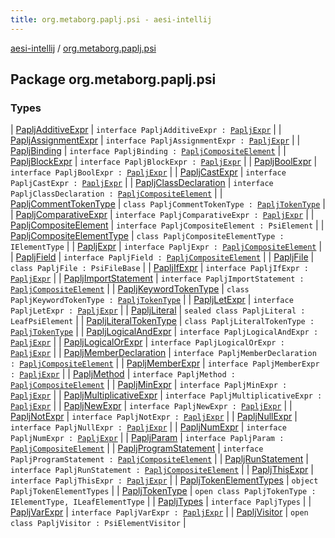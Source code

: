 ```yaml
---
title: org.metaborg.paplj.psi - aesi-intellij
---
```


[aesi-intellij](../index.html) / [org.metaborg.paplj.psi](.)

## Package org.metaborg.paplj.psi

### Types

| [PapljAdditiveExpr](-paplj-additive-expr/index.html) | `interface PapljAdditiveExpr : `[`PapljExpr`](-paplj-expr/index.html) |
| [PapljAssignmentExpr](-paplj-assignment-expr/index.html) | `interface PapljAssignmentExpr : `[`PapljExpr`](-paplj-expr/index.html) |
| [PapljBinding](-paplj-binding/index.html) | `interface PapljBinding : `[`PapljCompositeElement`](-paplj-composite-element.html) |
| [PapljBlockExpr](-paplj-block-expr/index.html) | `interface PapljBlockExpr : `[`PapljExpr`](-paplj-expr/index.html) |
| [PapljBoolExpr](-paplj-bool-expr/index.html) | `interface PapljBoolExpr : `[`PapljExpr`](-paplj-expr/index.html) |
| [PapljCastExpr](-paplj-cast-expr/index.html) | `interface PapljCastExpr : `[`PapljExpr`](-paplj-expr/index.html) |
| [PapljClassDeclaration](-paplj-class-declaration/index.html) | `interface PapljClassDeclaration : `[`PapljCompositeElement`](-paplj-composite-element.html) |
| [PapljCommentTokenType](-paplj-comment-token-type/index.html) | `class PapljCommentTokenType : `[`PapljTokenType`](-paplj-token-type/index.html) |
| [PapljComparativeExpr](-paplj-comparative-expr/index.html) | `interface PapljComparativeExpr : `[`PapljExpr`](-paplj-expr/index.html) |
| [PapljCompositeElement](-paplj-composite-element.html) | `interface PapljCompositeElement : PsiElement` |
| [PapljCompositeElementType](-paplj-composite-element-type/index.html) | `class PapljCompositeElementType : IElementType` |
| [PapljExpr](-paplj-expr/index.html) | `interface PapljExpr : `[`PapljCompositeElement`](-paplj-composite-element.html) |
| [PapljField](-paplj-field/index.html) | `interface PapljField : `[`PapljCompositeElement`](-paplj-composite-element.html) |
| [PapljFile](-paplj-file/index.html) | `class PapljFile : PsiFileBase` |
| [PapljIfExpr](-paplj-if-expr/index.html) | `interface PapljIfExpr : `[`PapljExpr`](-paplj-expr/index.html) |
| [PapljImportStatement](-paplj-import-statement/index.html) | `interface PapljImportStatement : `[`PapljCompositeElement`](-paplj-composite-element.html) |
| [PapljKeywordTokenType](-paplj-keyword-token-type/index.html) | `class PapljKeywordTokenType : `[`PapljTokenType`](-paplj-token-type/index.html) |
| [PapljLetExpr](-paplj-let-expr/index.html) | `interface PapljLetExpr : `[`PapljExpr`](-paplj-expr/index.html) |
| [PapljLiteral](-paplj-literal/index.html) | `sealed class PapljLiteral : LeafPsiElement` |
| [PapljLiteralTokenType](-paplj-literal-token-type/index.html) | `class PapljLiteralTokenType : `[`PapljTokenType`](-paplj-token-type/index.html) |
| [PapljLogicalAndExpr](-paplj-logical-and-expr/index.html) | `interface PapljLogicalAndExpr : `[`PapljExpr`](-paplj-expr/index.html) |
| [PapljLogicalOrExpr](-paplj-logical-or-expr/index.html) | `interface PapljLogicalOrExpr : `[`PapljExpr`](-paplj-expr/index.html) |
| [PapljMemberDeclaration](-paplj-member-declaration/index.html) | `interface PapljMemberDeclaration : `[`PapljCompositeElement`](-paplj-composite-element.html) |
| [PapljMemberExpr](-paplj-member-expr/index.html) | `interface PapljMemberExpr : `[`PapljExpr`](-paplj-expr/index.html) |
| [PapljMethod](-paplj-method/index.html) | `interface PapljMethod : `[`PapljCompositeElement`](-paplj-composite-element.html) |
| [PapljMinExpr](-paplj-min-expr/index.html) | `interface PapljMinExpr : `[`PapljExpr`](-paplj-expr/index.html) |
| [PapljMultiplicativeExpr](-paplj-multiplicative-expr/index.html) | `interface PapljMultiplicativeExpr : `[`PapljExpr`](-paplj-expr/index.html) |
| [PapljNewExpr](-paplj-new-expr/index.html) | `interface PapljNewExpr : `[`PapljExpr`](-paplj-expr/index.html) |
| [PapljNotExpr](-paplj-not-expr/index.html) | `interface PapljNotExpr : `[`PapljExpr`](-paplj-expr/index.html) |
| [PapljNullExpr](-paplj-null-expr/index.html) | `interface PapljNullExpr : `[`PapljExpr`](-paplj-expr/index.html) |
| [PapljNumExpr](-paplj-num-expr/index.html) | `interface PapljNumExpr : `[`PapljExpr`](-paplj-expr/index.html) |
| [PapljParam](-paplj-param.html) | `interface PapljParam : `[`PapljCompositeElement`](-paplj-composite-element.html) |
| [PapljProgramStatement](-paplj-program-statement/index.html) | `interface PapljProgramStatement : `[`PapljCompositeElement`](-paplj-composite-element.html) |
| [PapljRunStatement](-paplj-run-statement/index.html) | `interface PapljRunStatement : `[`PapljCompositeElement`](-paplj-composite-element.html) |
| [PapljThisExpr](-paplj-this-expr/index.html) | `interface PapljThisExpr : `[`PapljExpr`](-paplj-expr/index.html) |
| [PapljTokenElementTypes](-paplj-token-element-types/index.html) | `object PapljTokenElementTypes` |
| [PapljTokenType](-paplj-token-type/index.html) | `open class PapljTokenType : IElementType, ILeafElementType` |
| [PapljTypes](-paplj-types/index.html) | `interface PapljTypes` |
| [PapljVarExpr](-paplj-var-expr/index.html) | `interface PapljVarExpr : `[`PapljExpr`](-paplj-expr/index.html) |
| [PapljVisitor](-paplj-visitor/index.html) | `open class PapljVisitor : PsiElementVisitor` |

